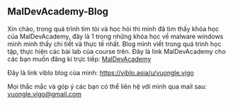 ## MalDevAcademy-Blog
  Xin chào, trong quá trình tìm tòi và học hỏi thì mình đã tìm thấy khóa học của MalDevAcademy, đây là 1 trong những khóa học về malware windows mình mình thấy chi tiết và thực tế nhất.
Blog mình viết trong quá trình học tập, thực hiện các bài lab của course trên. Đây là link MalDevAcademy cho các bạn muốn đăng kí trực tiếp: [MalDevAcademy](https://maldevacademy.com/)

Đây là link viblo blog của mình: https://viblo.asia/u/vuongle.vigo

Mọi thắc mắc và góp ý các bạn có thể liên hệ với mình qua mail sau: vuongle.vigo@gmail.com
